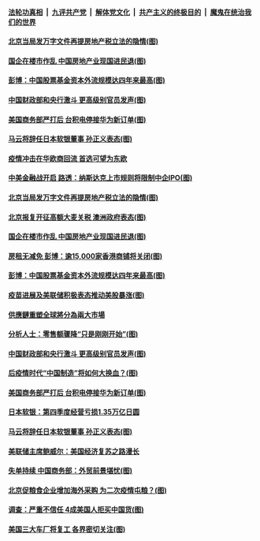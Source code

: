 

####  [法轮功真相](../../../../basic/blob/master/README.md?t=05192331) &nbsp;|&nbsp; [九评共产党](../../../../9ping.md/blob/master/README.md?t=05192331) &nbsp;|&nbsp; [解体党文化](../../../../jtdwh.md/blob/master/README.md?t=05192331)  &nbsp;|&nbsp; [共产主义的终极目的](../../../../gczydzjmd.md/blob/master/README.md?t=05192331) &nbsp;|&nbsp; [魔鬼在统治我们的世界](../../../../mgztzwmdsj.md/blob/master/README.md?t=05192331) 

#### [北京当局发万字文件再提房地产税立法的隐情(图)](../pages/p5/933751.md?t=05192331) 

#### [国企在楼市作乱 中国房地产业现国进民退(图)](../pages/p5/933729.md?t=05192331) 

#### [彭博：中国股票基金资本外流规模达四年来最高(图)](../pages/p5/933722.md?t=05192331) 

#### [中国财政部和央行激斗 更高级别官员发声(图)](../pages/p5/933674.md?t=05192331) 

#### [美国商务部严打后 台积电停接华为新订单(图)](../pages/p5/933666.md?t=05192331) 

#### [马云将辞任日本软银董事 孙正义表态(图)](../pages/p5/933661.md?t=05192331) 

#### [疫情冲击在华欧商回流 首选可望为东欧](../pages/p5/933763.md?t=05192331) 

#### [中美金融战开启 路透：纳斯达克上市规则将限制中企IPO(图)](../pages/p5/933753.md?t=05192331) 

#### [北京当局发万字文件再提房地产税立法的隐情(图)](../pages/p5/933751.md?t=05192331) 

#### [北京报复开征高额大麦关税 澳洲政府表态(图)](../pages/p5/933749.md?t=05192331) 

#### [国企在楼市作乱 中国房地产业现国进民退(图)](../pages/p5/933729.md?t=05192331) 

#### [房租无减免 彭博：逾15,000家香港商铺将关闭(图)](../pages/p5/933726.md?t=05192331) 

#### [彭博：中国股票基金资本外流规模达四年来最高(图)](../pages/p5/933722.md?t=05192331) 

#### [疫苗进展及美联储积极表态推动美股暴涨(图)](../pages/p5/933702.md?t=05192331) 

#### [供應鏈重塑全球將分為兩大市場](../pages/p5/933696.md?t=05192331) 

#### [分析人士：零售额骤降“只是刚刚开始”(图)](../pages/p5/933691.md?t=05192331) 

#### [中国财政部和央行激斗 更高级别官员发声(图)](../pages/p5/933674.md?t=05192331) 

#### [后疫情时代“中国制造”将如何大换血？(图)](../pages/p5/933687.md?t=05192331) 

#### [美国商务部严打后 台积电停接华为新订单(图)](../pages/p5/933666.md?t=05192331) 

#### [日本软银：第四季度经营亏损1.35万亿日圆](../pages/p5/933662.md?t=05192331) 

#### [马云将辞任日本软银董事 孙正义表态(图)](../pages/p5/933661.md?t=05192331) 

#### [美联储主席鲍威尔：美国经济复苏之路漫长](../pages/p5/933653.md?t=05192331) 

#### [失单持续 中国商务部：外贸前景堪忧(图)](../pages/p5/933631.md?t=05192331) 

#### [北京促粮食企业增加海外采购 为二次疫情屯粮？(图)](../pages/p5/933600.md?t=05192331) 

#### [调查：严重不信任 4成美国人拒买中国货(图)](../pages/p5/933645.md?t=05192331) 

#### [美国三大车厂将复工 各界密切关注(图)](../pages/p5/933642.md?t=05192331) 

